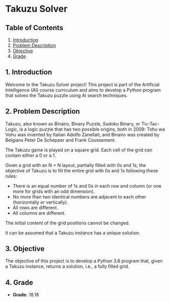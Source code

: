 # Takuzu Solver

## Table of Contents
1. [Introduction](#1-introduction)
2. [Problem Description](#2-problem-description)
3. [Objective](#3-objective)
4. [Grade](#4-grade)

## 1. Introduction
Welcome to the Takuzu Solver project! This project is part of the Artificial Intelligence (AI) course curriculum and aims to develop a Python program that solves the Takuzu puzzle using AI search techniques.

## 2. Problem Description
Takuzu, also known as Binairo, Binary Puzzle, Sudoku Binary, or Tic-Tac-Logic, is a logic puzzle that has two possible origins, both in 2009: Tohu wa Vohu was invented by Italian Adolfo Zanellati, and Binairo was created by Belgians Peter De Schepper and Frank Coussement.

The Takuzu game is played on a square grid. Each cell of the grid can contain either a 0 or a 1.

Given a grid with an N × N layout, partially filled with 0s and 1s, the objective of Takuzu is to fill the entire grid with 0s and 1s following these rules:
- There is an equal number of 1s and 0s in each row and column (or one more for grids with an odd dimension).
- No more than two identical numbers are adjacent to each other (horizontally or vertically).
- All rows are different.
- All columns are different.

The initial content of the grid positions cannot be changed.

It can be assumed that a Takuzu instance has a unique solution.

## 3. Objective
The objective of this project is to develop a Python 3.8 program that, given a Takuzu instance, returns a solution, i.e., a fully filled grid.

## 4. Grade
- **Grade:** 18.18
